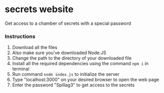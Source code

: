 # secrets website
Get access to a chamber of secrets with a special password

### Instructions
1. Download all the files
2. Also make sure you've downloaded Node.JS
3. Change the path to the directory of your downloaded file
4. Install all the required dependencies using the command `npm i` in terminal
5. Run command `node index.js` to initialize the server
6. Type "localhost:3000" on your desired browser to open the web page
7. Enter the password "Spillag3" to get access to the secrets
